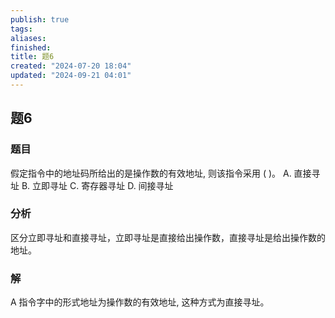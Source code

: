 ```yaml
---
publish: true
tags: 
aliases: 
finished: 
title: 题6
created: "2024-07-20 18:04"
updated: "2024-09-21 04:01"
---
```

## 题6
### 题目
假定指令中的地址码所给出的是操作数的有效地址, 则该指令采用 ( )。
A. 直接寻址 
B. 立即寻址 
C. 寄存器寻址 
D. 间接寻址
### 分析
区分立即寻址和直接寻址，立即寻址是直接给出操作数，直接寻址是给出操作数的地址。
### 解
A
指令字中的形式地址为操作数的有效地址, 这种方式为直接寻址。